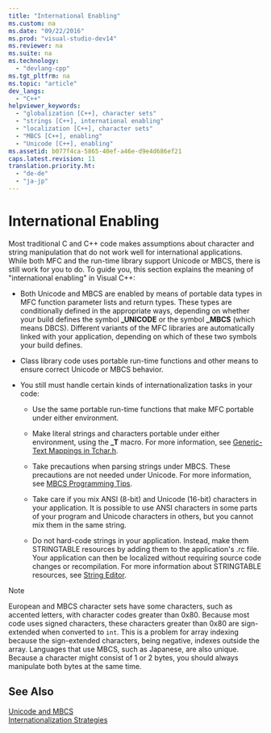 ```yaml
---
title: "International Enabling"
ms.custom: na
ms.date: "09/22/2016"
ms.prod: "visual-studio-dev14"
ms.reviewer: na
ms.suite: na
ms.technology: 
  - "devlang-cpp"
ms.tgt_pltfrm: na
ms.topic: "article"
dev_langs: 
  - "C++"
helpviewer_keywords: 
  - "globalization [C++], character sets"
  - "strings [C++], international enabling"
  - "localization [C++], character sets"
  - "MBCS [C++], enabling"
  - "Unicode [C++], enabling"
ms.assetid: b077f4ca-5865-40ef-a46e-d9e4d686ef21
caps.latest.revision: 11
translation.priority.ht: 
  - "de-de"
  - "ja-jp"
---
```

# International Enabling
Most traditional C and C++ code makes assumptions about character and string manipulation that do not work well for international applications. While both MFC and the run-time library support Unicode or MBCS, there is still work for you to do. To guide you, this section explains the meaning of "international enabling" in Visual C++:  
  
-   Both Unicode and MBCS are enabled by means of portable data types in MFC function parameter lists and return types. These types are conditionally defined in the appropriate ways, depending on whether your build defines the symbol **_UNICODE** or the symbol **_MBCS** (which means DBCS). Different variants of the MFC libraries are automatically linked with your application, depending on which of these two symbols your build defines.  
  
-   Class library code uses portable run-time functions and other means to ensure correct Unicode or MBCS behavior.  
  
-   You still must handle certain kinds of internationalization tasks in your code:  
  
    -   Use the same portable run-time functions that make MFC portable under either environment.  
  
    -   Make literal strings and characters portable under either environment, using the **_T** macro. For more information, see [Generic-Text Mappings in Tchar.h](../vs140/generic-text-mappings-in-tchar.h.md).  
  
    -   Take precautions when parsing strings under MBCS. These precautions are not needed under Unicode. For more information, see [MBCS Programming Tips](../vs140/mbcs-programming-tips.md).  
  
    -   Take care if you mix ANSI (8-bit) and Unicode (16-bit) characters in your application. It is possible to use ANSI characters in some parts of your program and Unicode characters in others, but you cannot mix them in the same string.  
  
    -   Do not hard-code strings in your application. Instead, make them STRINGTABLE resources by adding them to the application's .rc file. Your application can then be localized without requiring source code changes or recompilation. For more information about STRINGTABLE resources, see [String Editor](../vs140/string-editor.md).  
  
> [!NOTE]
>  European and MBCS character sets have some characters, such as accented letters, with character codes greater than 0x80. Because most code uses signed characters, these characters greater than 0x80 are sign-extended when converted to `int`. This is a problem for array indexing because the sign-extended characters, being negative, indexes outside the array. Languages that use MBCS, such as Japanese, are also unique. Because a character might consist of 1 or 2 bytes, you should always manipulate both bytes at the same time.  
  
## See Also  
 [Unicode and MBCS](../vs140/unicode-and-mbcs.md)   
 [Internationalization Strategies](../vs140/internationalization-strategies.md)